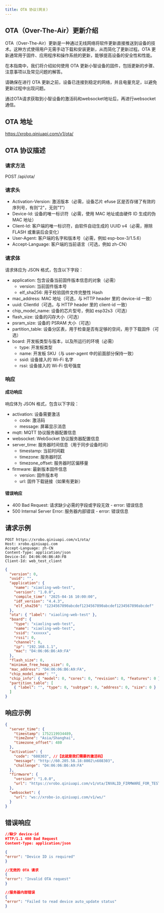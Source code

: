 ```yaml
---
title: OTA 协议(网关)
---
```


## OTA（Over-The-Air）更新介绍

OTA（Over-The-Air）更新是一种通过无线网络将软件更新直接推送到设备的技术。这种方式使得用户无需手动下载和安装更新，从而简化了更新过程。OTA 更新通常用于固件、应用程序和操作系统的更新，能够提高设备的安全性和性能。

在本指南中，我们将介绍如何使用 OTA 更新小智设备的固件，包括更新的步骤、注意事项以及常见问题的解答。

请确保在进行 OTA 更新之前，设备已连接到稳定的网络，并且电量充足，以避免更新过程中出现问题。

通过OTA请求获取到小智设备的激活码和websocket地址后，再进行websocket通信。

## OTA 地址

<https://xrobo.qiniuapi.com/v1/ota/>

## OTA 协议描述

### 请求方法

POST /api/ota/

### 请求头

- Activation-Version: 激活版本（必需，设备芯片 efuse 区是否存储了有效的序列号，有则"2"，无则"1"）
- Device-Id: 设备的唯一标识符（必需，使用 MAC 地址或由硬件 ID 生成的伪 MAC 地址）
- Client-Id: 客户端的唯一标识符，由软件自动生成的 UUID v4（必需，擦除 FLASH 或重装后会变化）
- User-Agent: 客户端的名字和版本号（必需，例如 esp-box-3/1.5.6）
- Accept-Language: 客户端的当前语言（可选，例如 zh-CN）


### 请求体
请求体应为 JSON 格式，包含以下字段：
- application: 包含设备当前固件版本信息的对象（必需）
  - version: 当前固件版本号
  - elf_sha256: 用于校验固件文件完整性 Hash
- mac_address: MAC 地址（可选，与 HTTP header 里的 device-id 一致）
- uuid: ClientId（可选，与 HTTP header 里的 client-id 一致）
- chip_model_name: 设备的芯片型号，例如 esp32s3（可选）
- flash_size: 设备的闪存大小（可选）
- psram_size: 设备的 PSRAM 大小（可选）
- partition_table: 设备分区表，用于检查是否有足够的空间，用于下载固件（可选）
- board: 开发板类型与版本，以及所运行的环境（必需）
  - type: 开发板类型
  - name: 开发板 SKU（与 user-agent 中的前面部分保持一致）
  - ssid: 设备接入的 Wi-Fi 名字
  - rssi: 设备接入的 Wi-Fi 信号强度

### 响应

#### 成功响应
响应体为 JSON 格式，包含以下字段：
- activation: 设备需要激活
  - code: 激活码
  - message: 屏幕显示消息
- mqtt: MQTT 协议服务器配置信息
- websocket: WebSocket 协议服务器配置信息
- server_time: 服务器时间信息（用于同步设备时间）
  - timestamp: 当前时间戳
  - timezone: 服务器时区
  - timezone_offset: 服务器时区偏移量
- firmware: 最新版本固件信息
  - version: 固件版本号
  - url: 固件下载链接（如果有更新）

#### 错误响应

- 400 Bad Request: 请求缺少必需的字段或字段无效 - error: 错误信息
- 500 Internal Server Error: 服务器内部错误 - error: 错误信息

<!-- 2.1.2 OTA 协议举例
  以 Web 端模拟设备为例，也可以直接体验我们的 Web-demo -->
  <!-- todo Web-demo超链 -->

## 请求示例
```Plain Text
POST https://xrobo.qiniuapi.com/v1/ota/
Host: xrobo.qiniuapi.com
Accept-Language: zh-CN
Content-Type: application/json
Device-Id: D4:06:06:B6:A9:FB
Client-Id: web_test_client
```

```json
{
  "version": 0,
  "uuid": "",
  "application": {
    "name": "xiaoling-web-test",
    "version": "1.0.0",
    "compile_time": "2025-04-16 10:00:00",
    "idf_version": "4.4.3",
    "elf_sha256": "1234567890abcdef1234567890abcdef1234567890abcdef"
  },
  "ota": { "label": "xiaoling-web-test" },
  "board": {
    "type": "xiaoling-web-test",
    "name": "xiaoling-web-test",
    "ssid": "xxxxxx",
    "rssi": 0,
    "channel": 0,
    "ip": "192.168.1.1",
    "mac": "D4:06:06:B6:A9:FA"
  },
  "flash_size": 0,
  "minimum_free_heap_size": 0,
  "mac_address": "D4:06:06:B6:A9:FA",
  "chip_model_name": "",
  "chip_info": { "model": 0, "cores": 0, "revision": 0, "features": 0 },
  "partition_table": [
    { "label": "", "type": 0, "subtype": 0, "address": 0, "size": 0 }
  ]
}
```

## 响应示例

```json
{
  "server_time": {
    "timestamp": 1752119934489,
    "timeZone": "Asia/Shanghai",
    "timezone_offset": 480
  },
  "activation": {
    "code": "608303", //【这就是我们需要的激活码】
    "message": "http://60.205.58.18:8002\n608303",
    "challenge": "D4:06:06:B6:A9:FA"
  },
  "firmware": {
    "version": "1.0.0",
    "url": "https://xrobo.qiniuapi.com/v1/ota/INVALID_FIRMWARE_FOR_TEST"
  },
  "websocket": {
    "url": "ws://xrobo-io.qiniuapi.com/v1/ws/"
  }
}
```

## 错误响应

```json
//缺少 device-id
HTTP/1.1 400 Bad Request
Content-Type: application/json

{
"error": "Device ID is required"
}

//无效的 OTA 请求
{
"error": "Invalid OTA request"
}

//服务器内部错误
{
"error": "Failed to read device auto_update status"
}

```

